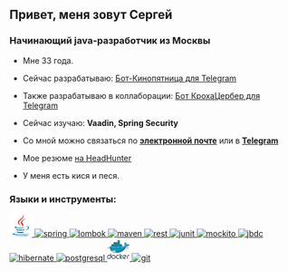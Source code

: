 <h2 align="left">Привет, меня зовут Сергей</h2>
<h3 align="left">Начинающий java-разработчик из Москвы</h3>

- Мне 33 года.

- Сейчас разрабатываю: [Бот-Кинопятница для Telegram](https://github.com/Iff-Nomatter/moviefriday-bot)

- Также разрабатываю в коллаборации: [Бот КрохаЦербер для Telegram](https://github.com/Zelginni/tiny-cerberus-bot)

- Сейчас изучаю: **Vaadin, Spring Security**

- Со мной можно связаться по **[электронной почте](mailto:iffnomatter@yandex.ru)** или в **[Telegram](https://t.me/iff_nomatter)**

- Мое резюме [на HeadHunter](https://mytischi.hh.ru/resume/be406ff0ff0b63244a0039ed1f476857726f56)

- У меня есть кися и песя.



<h3 align="left">Языки и инструменты:</h3>

<a href="https://www.java.com" target="_blank" rel="noreferrer"> <img src="https://raw.githubusercontent.com/devicons/devicon/master/icons/java/java-original.svg" alt="java" width="40" height="40"/> </a> <a href="https://spring.io/" target="_blank" rel="noreferrer"> <img src="https://www.vectorlogo.zone/logos/springio/springio-icon.svg" alt="spring" width="40" height="40"/> </a> <a href="https://projectlombok.org/" target="_blank" rel="noreferrer"> <img src="https://plugins.jetbrains.com/files/6317/108259/icon/pluginIcon.svg" alt="lombok" width="40" height="40"/> </a> 
<a href="https://maven.apache.org/" target="_blank" rel="noreferrer"> <img src="https://upload.wikimedia.org/wikipedia/commons/thumb/5/52/Apache_Maven_logo.svg/510px-Apache_Maven_logo.svg.png?20190703111750" alt="maven" width="120" height="40"/> </a>
<a href="https://ru.wikipedia.org/wiki/REST" target="_blank" rel="noreferrer"> <img src="https://user-images.githubusercontent.com/95279460/201388369-0ca13813-b417-4e62-baf3-5d653bafef4d.svg" alt="rest" width="40" height="40"/> </a>
<a href="https://junit.org/junit5/" target="_blank" rel="noreferrer"> <img src="https://asset.brandfetch.io/idD7RfhCFS/id3KSPzOxb.png" alt="junit" width="40" height="40"/> </a>
<a href="https://site.mockito.org/" target="_blank" rel="noreferrer"> <img src="https://upload.wikimedia.org/wikipedia/commons/2/2c/Mockito_Logo.png" alt="mockito" width="120" height="40"/> </a>
<a href="https://docs.oracle.com/javase/8/docs/technotes/guides/jdbc/" target="_blank" rel="noreferrer"> <img src="https://www.oracle.com/a/ocom/img/jdbc.svg" alt="jbdc" width="40" height="40"/> </a>
<a href="https://hibernate.org/" target="_blank" rel="noreferrer"> <img src="https://user-images.githubusercontent.com/95279460/201390088-d6c547f9-0eeb-4e5a-9a80-cd68e73f3f83.svg" alt="hibernate" width="40" height="40"/> </a>
<a href="https://www.postgresql.org/" target="_blank" rel="noreferrer"> <img src="https://www.postgresql.org/media/img/about/press/elephant.png" alt="postgresql" width="40" height="40"/> </a>
<a href="https://www.docker.com/" target="_blank" rel="noreferrer"> <img src="https://raw.githubusercontent.com/devicons/devicon/master/icons/docker/docker-original-wordmark.svg" alt="docker" width="40" height="40"/> </a>
<a href="https://git-scm.com/" target="_blank" rel="noreferrer"> <img src="https://www.vectorlogo.zone/logos/git-scm/git-scm-icon.svg" alt="git" width="40" height="40"/> </a>
